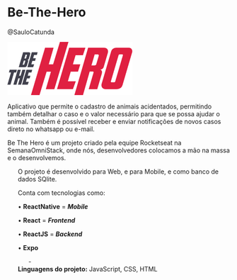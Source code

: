 # Be-The-Hero
@SauloCatunda

<img src="https://github.com/saulocatunda/be-the-hero/blob/master/mobile/src/assets/logo@3x.png?raw=true">

Aplicativo que permite o cadastro de animais acidentados, permitindo também detalhar o caso e o valor necessário para que se possa ajudar o animal. Também é possível receber e enviar notificações de novos casos direto no whatsapp ou e-mail.

Be The Hero é um projeto criado pela equipe Rocketseat na SemanaOmniStack, onde nós, desenvolvedores colocamos a mão na massa e o desenvolvemos.

<ul>O projeto é desenvolvido para Web, e para Mobile, e como banco de dados SQlite.</ul>
<ul>Conta com tecnologias como:</ul>
<ul>• <b>ReactNative</b> = <b><i>Mobile</b></i></ul>
<ul>• <b>React</b> = <b><i>Frontend</b></i></ul>
<ul>• <b>ReactJS</b> = <b><i>Backend</b></i></ul>
<ul>• <b>Expo</b>
<ul>-</ul>
<b>Linguagens do projeto:</b> JavaScript, CSS, HTML
